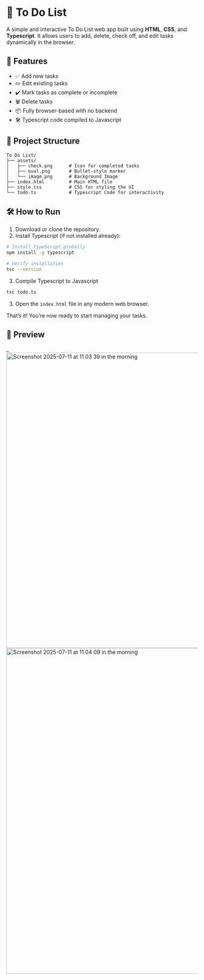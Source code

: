 # 📝 To Do List

A simple and interactive To Do List web app built using **HTML**, **CSS**, and **Typescript**. It allows users to add, delete, check off, and edit tasks dynamically in the browser.

## 🚀 Features

- ✅ Add new tasks  
- ✏️ Edit existing tasks  
- ✔️ Mark tasks as complete or incomplete  
- 🗑️ Delete tasks  
- 📦 Fully browser-based with no backend
- 🛠️ Typescript code compiled to Javascript

## 📁 Project Structure

```
To Do List/
├── assets/
│   ├── check.png      # Icon for completed tasks
│   ├── oval.png       # Bullet-style marker
│   └── image.png      # Background Image
├── index.html         # Main HTML file
├── style.css          # CSS for styling the UI
└── todo.ts            # Typescript Code for interactivity
```

## 🛠️ How to Run

1. Download or clone the repository.
2. Install Typescript (if not installed already):
```bash
# Install TypeScript globally
npm install -g typescript

# Verify installation
tsc --version
```
3. Compile Typescript to Javascript
```bash
tsc todo.ts
```
3. Open the `index.html` file in any modern web browser.

That’s it! You’re now ready to start managing your tasks.

## 📸 Preview

_<img width="1440" height="777" alt="Screenshot 2025-07-11 at 11 03 39 in the morning" src="https://github.com/user-attachments/assets/a3454f3c-b37f-49e8-9c46-1a47866a9c18" />
<img width="1440" height="857" alt="Screenshot 2025-07-11 at 11 04 09 in the morning" src="https://github.com/user-attachments/assets/4db67ffa-fab8-464d-950d-e16d149d7fbd" />
